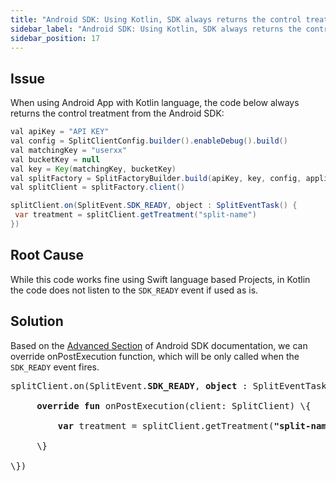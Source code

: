 ```yaml
---
title: "Android SDK: Using Kotlin, SDK always returns the control treatment"
sidebar_label: "Android SDK: Using Kotlin, SDK always returns the control treatment"
sidebar_position: 17
---
```


<p>
  <button hidden style={{borderRadius:'8px', border:'1px', fontFamily:'Courier New', fontWeight:'800', textAlign:'left'}}> help.split.io link: https://help.split.io/hc/en-us/articles/360042150571-Android-SDK-Using-Kotlin-SDK-always-returns-control-treatment </button>
</p>

## Issue

When using Android App with Kotlin language, the code below always returns the control treatment from the Android SDK:

```java
val apiKey = "API KEY"
val config = SplitClientConfig.builder().enableDebug().build()
val matchingKey = "userxx"
val bucketKey = null
val key = Key(matchingKey, bucketKey)
val splitFactory = SplitFactoryBuilder.build(apiKey, key, config, applicationContext)
val splitClient = splitFactory.client()

splitClient.on(SplitEvent.SDK_READY, object : SplitEventTask() {
 var treatment = splitClient.getTreatment("split-name")
})
```

## Root Cause

While this code works fine using Swift language based Projects, in Kotlin the code does not listen to the `SDK_READY` event if used as is.

## Solution
Based on the [Advanced Section](/docs/feature-management-experimentation/sdks-and-infrastructure/client-side-sdks/android-sdk#subscribe-to-events) of Android SDK documentation, we can override onPostExecution function, which will be only called when the `SDK_READY` event fires.

<pre>splitClient.on(SplitEvent.<strong>SDK_READY</strong>, <strong>object </strong>: SplitEventTask() \{<br></br>     <strong>override fun </strong>onPostExecution(client: SplitClient) \{<br></br>         <strong>var </strong>treatment = splitClient.getTreatment(<strong>"split-name"</strong>)<br></br>     \}<br></br>\})</pre>
